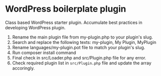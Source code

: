 # WordPress boilerplate plugin
Class based WordPress starter plugin. Accumulate best practices in developing WordPress plugin.

1. Rename the main plugin file from my-plugin.php to your plugin's slug.
2. Search and replace the following texts:
   my-plugin, 
   My Plugin, 
   MyPlugin
3. Rename languages/my-plugin.pot file to match your plugin's slug.
4. Run composer install command
5. Final check in src/Loader.php and src/Plugin.php file for any error.
6. Check required plugin list in `src/Plugin.php` file and update the array accoringly.
